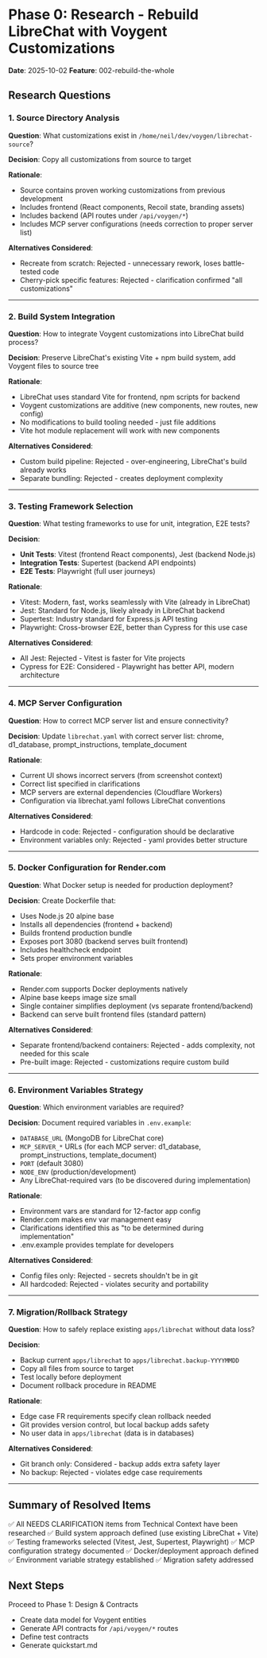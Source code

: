 # Phase 0: Research - Rebuild LibreChat with Voygent Customizations

**Date**: 2025-10-02
**Feature**: 002-rebuild-the-whole

## Research Questions

### 1. Source Directory Analysis
**Question**: What customizations exist in `/home/neil/dev/voygen/librechat-source`?

**Decision**: Copy all customizations from source to target

**Rationale**:
- Source contains proven working customizations from previous development
- Includes frontend (React components, Recoil state, branding assets)
- Includes backend (API routes under `/api/voygen/*`)
- Includes MCP server configurations (needs correction to proper server list)

**Alternatives Considered**:
- Recreate from scratch: Rejected - unnecessary rework, loses battle-tested code
- Cherry-pick specific features: Rejected - clarification confirmed "all customizations"

---

### 2. Build System Integration
**Question**: How to integrate Voygent customizations into LibreChat build process?

**Decision**: Preserve LibreChat's existing Vite + npm build system, add Voygent files to source tree

**Rationale**:
- LibreChat uses standard Vite for frontend, npm scripts for backend
- Voygent customizations are additive (new components, new routes, new config)
- No modifications to build tooling needed - just file additions
- Vite hot module replacement will work with new components

**Alternatives Considered**:
- Custom build pipeline: Rejected - over-engineering, LibreChat's build already works
- Separate bundling: Rejected - creates deployment complexity

---

### 3. Testing Framework Selection
**Question**: What testing frameworks to use for unit, integration, E2E tests?

**Decision**:
- **Unit Tests**: Vitest (frontend React components), Jest (backend Node.js)
- **Integration Tests**: Supertest (backend API endpoints)
- **E2E Tests**: Playwright (full user journeys)

**Rationale**:
- Vitest: Modern, fast, works seamlessly with Vite (already in LibreChat)
- Jest: Standard for Node.js, likely already in LibreChat backend
- Supertest: Industry standard for Express.js API testing
- Playwright: Cross-browser E2E, better than Cypress for this use case

**Alternatives Considered**:
- All Jest: Rejected - Vitest is faster for Vite projects
- Cypress for E2E: Considered - Playwright has better API, modern architecture

---

### 4. MCP Server Configuration
**Question**: How to correct MCP server list and ensure connectivity?

**Decision**: Update `librechat.yaml` with correct server list: chrome, d1_database, prompt_instructions, template_document

**Rationale**:
- Current UI shows incorrect servers (from screenshot context)
- Correct list specified in clarifications
- MCP servers are external dependencies (Cloudflare Workers)
- Configuration via librechat.yaml follows LibreChat conventions

**Alternatives Considered**:
- Hardcode in code: Rejected - configuration should be declarative
- Environment variables only: Rejected - yaml provides better structure

---

### 5. Docker Configuration for Render.com
**Question**: What Docker setup is needed for production deployment?

**Decision**: Create Dockerfile that:
- Uses Node.js 20 alpine base
- Installs all dependencies (frontend + backend)
- Builds frontend production bundle
- Exposes port 3080 (backend serves built frontend)
- Includes healthcheck endpoint
- Sets proper environment variables

**Rationale**:
- Render.com supports Docker deployments natively
- Alpine base keeps image size small
- Single container simplifies deployment (vs separate frontend/backend)
- Backend can serve built frontend files (standard pattern)

**Alternatives Considered**:
- Separate frontend/backend containers: Rejected - adds complexity, not needed for this scale
- Pre-built image: Rejected - customizations require custom build

---

### 6. Environment Variables Strategy
**Question**: Which environment variables are required?

**Decision**: Document required variables in `.env.example`:
- `DATABASE_URL` (MongoDB for LibreChat core)
- `MCP_SERVER_*` URLs (for each MCP server: d1_database, prompt_instructions, template_document)
- `PORT` (default 3080)
- `NODE_ENV` (production/development)
- Any LibreChat-required vars (to be discovered during implementation)

**Rationale**:
- Environment vars are standard for 12-factor app config
- Render.com makes env var management easy
- Clarifications identified this as "to be determined during implementation"
- .env.example provides template for developers

**Alternatives Considered**:
- Config files only: Rejected - secrets shouldn't be in git
- All hardcoded: Rejected - violates security and portability

---

### 7. Migration/Rollback Strategy
**Question**: How to safely replace existing `apps/librechat` without data loss?

**Decision**:
- Backup current `apps/librechat` to `apps/librechat.backup-YYYYMMDD`
- Copy all files from source to target
- Test locally before deployment
- Document rollback procedure in README

**Rationale**:
- Edge case FR requirements specify clean rollback needed
- Git provides version control, but local backup adds safety
- No user data in `apps/librechat` (data is in databases)

**Alternatives Considered**:
- Git branch only: Considered - backup adds extra safety layer
- No backup: Rejected - violates edge case requirements

---

## Summary of Resolved Items

✅ All NEEDS CLARIFICATION items from Technical Context have been researched
✅ Build system approach defined (use existing LibreChat + Vite)
✅ Testing frameworks selected (Vitest, Jest, Supertest, Playwright)
✅ MCP configuration strategy documented
✅ Docker/deployment approach defined
✅ Environment variable strategy established
✅ Migration safety addressed

## Next Steps

Proceed to Phase 1: Design & Contracts
- Create data model for Voygent entities
- Generate API contracts for `/api/voygen/*` routes
- Define test contracts
- Generate quickstart.md
